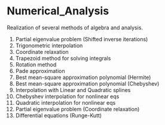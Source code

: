 # Numerical_Analysis
Realization of several methods of algebra and analysis.
1. Partial eigenvalue problem (Shifted inverse iterations)
2. Trigonometric interpolation
3. Coordinate relaxation
4. Trapezoid method for solving integrals
5. Rotation method
6. Pade approximation
7. Best mean-square approximation polynomial (Hermite)
8. Best mean-square approximation polynomial (Chebyshev)
9. Interpolation with Linear and Quadratic splines
10. Chebyshev interpolation for nonlinear eqs
11. Quadratic interpolation for nonlinear eqs
12. Partial eigenvalue problem (Coordinate relaxation)
13. Differential equations (Runge-Kutt)
